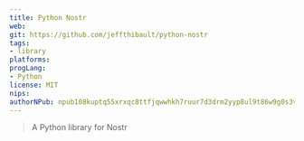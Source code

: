 ```yaml
---
title: Python Nostr
web: 
git: https://github.com/jeffthibault/python-nostr
tags:
- library
platforms: 
progLang: 
- Python
license: MIT
nips:
authorNPub: npub108kuptq55xrxqc8ttfjqwwhkh7ruur7d3drm2yyp8ul9t86w9g0s3v9usw
---
```


> A Python library for Nostr


